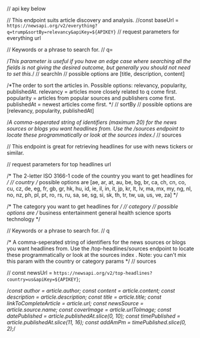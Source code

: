 //  api key below


// This endpoint suits article discovery and analysis.
//const baseUrl = `https://newsapi.org/v2/everything?q=trump&sortBy=relevancy&apiKey=${APIKEY}`
// request parameters for everything url

// Keywords or a phrase to search for.
// q=


/*This parameter is useful if 
you have an edge case where searching all the
fields is not giving the desired outcome,
 but generally you should not need to set this.*/
// searchIn
// possible options are [title, description, content]


/*The order to sort the articles in. Possible options: relevancy, popularity, publishedAt.
relevancy = articles more closely related to q come first.
popularity = articles from popular sources and publishers come first.
publishedAt = newest articles come first.
*/
// sortBy
// possible options are [relevancy, popularity, publishedAt]


/*A comma-seperated string of identifiers (maximum 20)
 for the news sources or blogs you want headlines from.
 Use the /sources endpoint to locate these programmatically or look at the sources index.*/
// sources

// This endpoint is great for retrieving headlines for use with news tickers or similar.


// request parameters for top headlines url


/* The 2-letter ISO 3166-1 code of the country you want to get headlines for */
// country
/* possible options are [ae, ar, at, au, be, bg, br, ca, ch, cn, co, 
  cu, cz, de, eg, fr, gb, gr, hk, hu, id, ie, il, in, it, jp, kr, 
  lt, lv, ma, mx, my, ng, nl, no, nz, ph, pl, pt, ro, rs, ru, sa, se, sg, si, sk,
   th, tr, tw, ua, us, ve, za] */


/* The category you want to get headlines for */
//  category
// possible options are
/* business
entertainment
general
health
science
sports
technology */

// Keywords or a phrase to search for.
// q

/* A comma-seperated string of identifiers for the news sources or blogs you want headlines from.
 Use the /top-headlines/sources endpoint to locate these programmatically or look at the sources index
. Note: you can't mix this param with the country or category params */
// sources

// const newsUrl = `https://newsapi.org/v2/top-headlines?country=us&apiKey=${APIKEY}`;

/*const author = article.author;
const content = article.content;
const description = article.description;
const title = article.title;
const linkToCompleteArticle = article.url;
const newsSource = article.source.name;
const coverImage = article.urlToImage;
const datePublished = article.publishedAt.slice(0, 10);
const timePublished = article.publishedAt.slice(11, 16);
const addAmPm = timePublished.slice(0, 2);*/